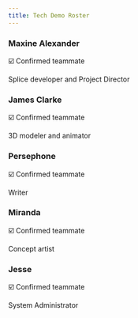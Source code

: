```yaml
---
title: Tech Demo Roster
---
```


### Maxine Alexander
:ballot_box_with_check: Confirmed teammate

Splice developer and Project Director

### James Clarke
:ballot_box_with_check: Confirmed teammate

3D modeler and animator

### Persephone
:ballot_box_with_check: Confirmed teammate

Writer

### Miranda
:ballot_box_with_check: Confirmed teammate

Concept artist

### Jesse
:ballot_box_with_check: Confirmed teammate

System Administrator
